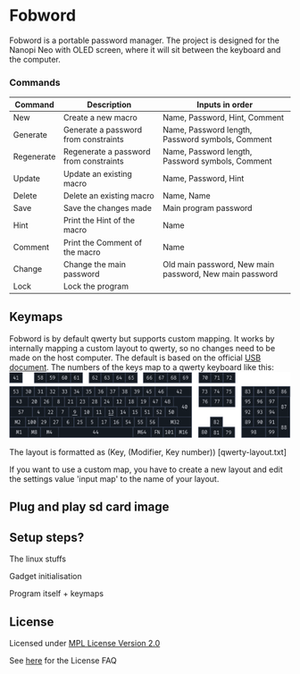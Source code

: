 # Fobword

Fobword is a portable password manager.
The project is designed for the Nanopi Neo with OLED screen, where it will sit between the keyboard and the computer.

### Commands

| Command    | Description                            | Inputs in order                                         |
|------------|----------------------------------------|---------------------------------------------------------|
| New        | Create a new macro                     | Name, Password, Hint, Comment                           |
| Generate   | Generate a password from constraints   | Name, Password length, Password symbols, Comment        | 
| Regenerate | Regenerate a password from constraints | Name, Password length, Password symbols, Comment        |
| Update     | Update an existing macro               | Name, Password, Hint                                    |
| Delete     | Delete an existing macro               | Name, Name                                              |
| Save       | Save the changes made                  | Main program password                                   |
| Hint       | Print the Hint of the macro            | Name                                                    |
| Comment    | Print the Comment of the macro         | Name                                                    |
| Change     | Change the main password               | Old main password, New main password, New main password |
| Lock       | Lock the program                       |                                                         |

## Keymaps

Fobword is by default qwerty but supports custom mapping.
It works by internally mapping a custom layout to qwerty, so no changes need to be made on the host computer. 
The default is based on the official [USB document](https://usb.org/sites/default/files/hut1_22.pdf#page=83). 
The numbers of the keys map to a qwerty keyboard like this:
![Keyboard map](keyboard_layout.png)

The layout is formatted as (Key, (Modifier, Key number))
[qwerty-layout.txt]

If you want to use a custom map, you have to create a new layout and edit the settings value 'input map' to the name of your layout.

## Plug and play sd card image

## Setup steps?

The linux stuffs

Gadget initialisation

Program itself + keymaps


## License

Licensed under [MPL License Version 2.0](https://www.mozilla.org/en-US/MPL/2.0/)

See [here](https://www.mozilla.org/en-US/MPL/2.0/FAQ/) for the License FAQ
